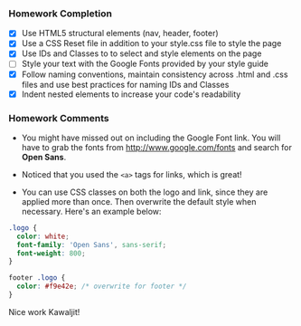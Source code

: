 ### Homework Completion

- [x] Use HTML5 structural elements (nav, header, footer)
- [x] Use a CSS Reset file in addition to your style.css file to style the page			
- [x] Use IDs and Classes to to select and style elements on the page			
- [ ] Style your text with the Google Fonts provided by your style guide			
- [x] Follow naming conventions, maintain consistency across .html and .css files and use best practices for naming IDs and Classes			
- [x] Indent nested elements to increase your code's readability

### Homework Comments
- You might have missed out on including the Google Font link. You will have to grab the fonts from http://www.google.com/fonts and search for **Open Sans**.

- Noticed that you used the `<a>` tags for links, which is great!

- You can use CSS classes on both the logo and link, since they are applied more than once. Then overwrite the default style when necessary. Here's an example below:

```css
.logo {
  color: white;
  font-family: 'Open Sans', sans-serif;
  font-weight: 800;
}

footer .logo {
  color: #f9e42e; /* overwrite for footer */
}
```

Nice work Kawaljit!
